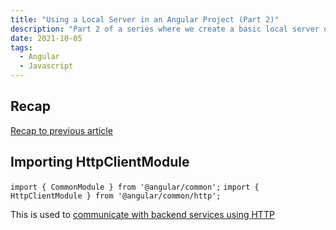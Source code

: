 ```yaml
---
title: "Using a Local Server in an Angular Project (Part 2)"
description: "Part 2 of a series where we create a basic local server of dummy data and feed it to our Angular application."
date: 2021-10-05
tags:
  - Angular
  - Javascript
---
```


## Recap

[Recap to previous article](/articles/2020/09/dummy-server-in-angular)

## Importing HttpClientModule

`import { CommonModule } from '@angular/common';`
`import { HttpClientModule } from '@angular/common/http';`

This is used to [communicate with backend services using HTTP](https://angular.io/guide/http)

